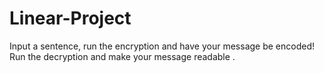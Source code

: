 # Linear-Project

Input a sentence, run the encryption and have your message be encoded! Run the decryption and make your message readable 
.
